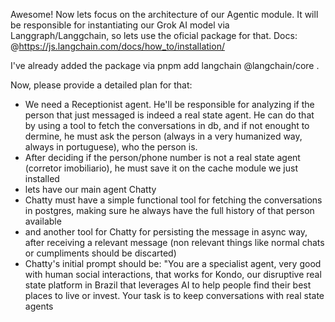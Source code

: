 Awesome! Now lets focus on the architecture of our Agentic module.
It will be responsible for instantiating our Grok AI model via Langgraph/Langgchain, so lets use the oficial package for that.
Docs: @https://js.langchain.com/docs/how_to/installation/ 

I've already added the package via pnpm add langchain @langchain/core .

Now, please provide a detailed plan for that:

- We need a Receptionist agent. He'll be responsible for analyzing if the person that just messaged is indeed a real state agent. He can do that by using a tool to fetch the conversations in db, and if not enought to dermine, he must ask the person (always in a very humanized way, always in portuguese), who the person is.
- After deciding if the person/phone number is not a real state agent (corretor imobiliario), he must save it on the cache module we just installed
- lets have our main agent Chatty
- Chatty must have a simple functional tool for fetching the conversations in postgres, making sure he always have the full history of that person available
- and another tool for Chatty for persisting the message in async way, after receiving a relevant message (non relevant things like normal chats or cumpliments should be discarted)
- Chatty's initial prompt should be: "You are a specialist agent, very good with human social interactions, that works for Kondo, our disruptive real state platform in Brazil that leverages AI to help people find their best places to live or invest. Your task is to keep conversations with real state agents